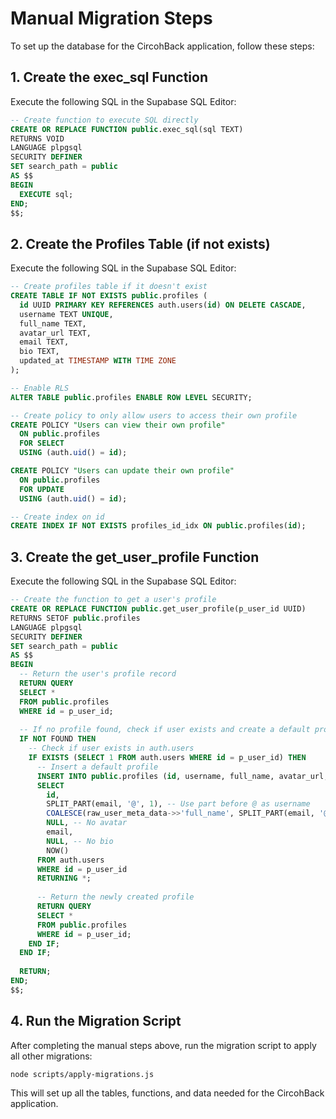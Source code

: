 # Manual Migration Steps

To set up the database for the CircohBack application, follow these steps:

## 1. Create the exec_sql Function

Execute the following SQL in the Supabase SQL Editor:

```sql
-- Create function to execute SQL directly
CREATE OR REPLACE FUNCTION public.exec_sql(sql TEXT)
RETURNS VOID
LANGUAGE plpgsql
SECURITY DEFINER
SET search_path = public
AS $$
BEGIN
  EXECUTE sql;
END;
$$;
```

## 2. Create the Profiles Table (if not exists)

Execute the following SQL in the Supabase SQL Editor:

```sql
-- Create profiles table if it doesn't exist
CREATE TABLE IF NOT EXISTS public.profiles (
  id UUID PRIMARY KEY REFERENCES auth.users(id) ON DELETE CASCADE,
  username TEXT UNIQUE,
  full_name TEXT,
  avatar_url TEXT,
  email TEXT,
  bio TEXT,
  updated_at TIMESTAMP WITH TIME ZONE
);

-- Enable RLS
ALTER TABLE public.profiles ENABLE ROW LEVEL SECURITY;

-- Create policy to only allow users to access their own profile
CREATE POLICY "Users can view their own profile"
  ON public.profiles
  FOR SELECT
  USING (auth.uid() = id);

CREATE POLICY "Users can update their own profile"
  ON public.profiles
  FOR UPDATE
  USING (auth.uid() = id);

-- Create index on id
CREATE INDEX IF NOT EXISTS profiles_id_idx ON public.profiles(id);
```

## 3. Create the get_user_profile Function

Execute the following SQL in the Supabase SQL Editor:

```sql
-- Create the function to get a user's profile
CREATE OR REPLACE FUNCTION public.get_user_profile(p_user_id UUID)
RETURNS SETOF public.profiles
LANGUAGE plpgsql
SECURITY DEFINER
SET search_path = public
AS $$
BEGIN
  -- Return the user's profile record
  RETURN QUERY
  SELECT *
  FROM public.profiles
  WHERE id = p_user_id;
  
  -- If no profile found, check if user exists and create a default profile
  IF NOT FOUND THEN
    -- Check if user exists in auth.users
    IF EXISTS (SELECT 1 FROM auth.users WHERE id = p_user_id) THEN
      -- Insert a default profile
      INSERT INTO public.profiles (id, username, full_name, avatar_url, email, bio, updated_at)
      SELECT 
        id,
        SPLIT_PART(email, '@', 1), -- Use part before @ as username
        COALESCE(raw_user_meta_data->>'full_name', SPLIT_PART(email, '@', 1)), -- Use name from metadata if available
        NULL, -- No avatar
        email,
        NULL, -- No bio
        NOW()
      FROM auth.users
      WHERE id = p_user_id
      RETURNING *;
      
      -- Return the newly created profile
      RETURN QUERY
      SELECT *
      FROM public.profiles
      WHERE id = p_user_id;
    END IF;
  END IF;
  
  RETURN;
END;
$$;
```

## 4. Run the Migration Script

After completing the manual steps above, run the migration script to apply all other migrations:

```
node scripts/apply-migrations.js
```

This will set up all the tables, functions, and data needed for the CircohBack application. 